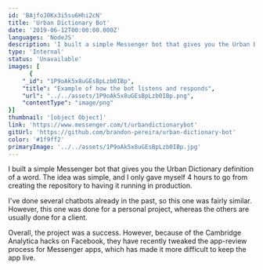 ```yaml
---
id: 'BAjfoJ0Kx3i5su6Hhi2cN'
title: 'Urban Dictionary Bot'
date: '2019-06-12T00:00:00.000Z'
languages: 'NodeJS'
description: 'I built a simple Messenger bot that gives you the Urban Dictionary definition of a word.'
type: 'Internal'
status: 'Unavailable'
images: [
      {
	"_id": "1P9oAk5x8uGEsBpLzb0IBp",
	"title": "Example of how the bot listens and responds",
	"url": "../../assets/1P9oAk5x8uGEsBpLzb0IBp.png",
	"contentType": "image/png"
}]
thumbnail: '[object Object]'
link: 'https://www.messenger.com/t/urbandictionarybot'
gitUrl: 'https://github.com/brandon-pereira/urban-dictionary-bot'
color: '#1f9ff2'
primaryImage: '../../assets/1P9oAk5x8uGEsBpLzb0IBp.jpg'
---
```


I built a simple Messenger bot that gives you the Urban Dictionary definition of a word. The idea was simple, and I only gave myself 4 hours to go from creating the repository to having it running in production.

I've done several chatbots already in the past, so this one was fairly similar. However, this one was done for a personal project, whereas the others are usually done for a client.

Overall, the project was a success. However, because of the Cambridge Analytica hacks on Facebook, they have recently tweaked the app-review process for Messenger apps, which has made it more difficult to keep the app live.

